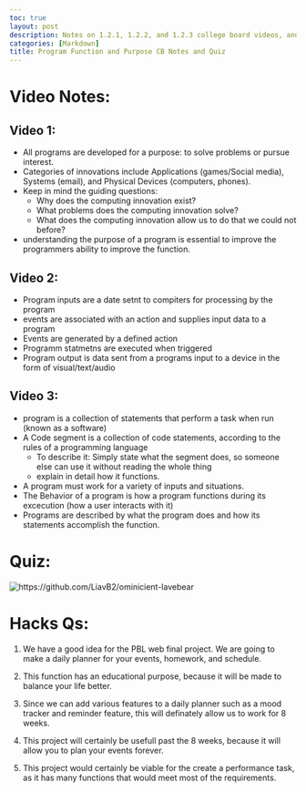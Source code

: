 ```yaml
---
toc: true
layout: post
description: Notes on 1.2.1, 1.2.2, and 1.2.3 college board videos, and taking the quiz.
categories: [Markdown]
title: Program Function and Purpose CB Notes and Quiz
---
```


# Video Notes:

## Video 1: 
- All programs are developed for a purpose: to solve problems or pursue interest.
- Categories of innovations include Applications (games/Social media), Systems (email), and Physical Devices (computers, phones).
- Keep in mind the guiding questions:
   - Why does the computing innovation exist?
   - What problems does the computing innovation solve?
   - What does the computing innovation allow us to do that we could not before?
- understanding the purpose of a program is essential to improve the programmers ability to improve the function.

## Video 2:
- Program inputs are a date setnt to compiters for processing by the program
- events are associated with an action and supplies input data to a program
- Events are generated by a defined action
- Programm statmetns are executed when triggered
- Program output is data sent from a programs input to a device in the form of visual/text/audio

## Video 3:
- program is a collection of statements that perform a task when run (known as a software)
- A Code segment is a collection of code statements, according to the rules of a programming language
    - To describe it: Simply state what the segment does, so someone else can use it without reading the whole thing
    - explain in detail how it functions.
- A program must work for a variety of inputs and situations.
- The Behavior of a program is how a program functions during its excecution (how a user interacts with it)
- Programs are described by what the program does and how its statements accomplish the function.

# Quiz: 
![]({{site.baseurl}}/images/collaborationquiz.png "https://github.com/LiavB2/ominicient-lavebear")

# Hacks Qs:

1. We have a good idea for the PBL web final project. We are going to make a daily planner for your events, homework, and schedule. 

2. This function has an educational purpose, because it will be made to balance your life better.

3. Since we can add various features to a daily planner such as a mood tracker and reminder feature, this will definately allow us to work for 8 weeks.

4. This project will certainly be usefull past the 8 weeks, because it will allow you to plan your events forever.

5. This project would certainly be viable for the create a performance task, as it has many functions that would meet most of the requirements.